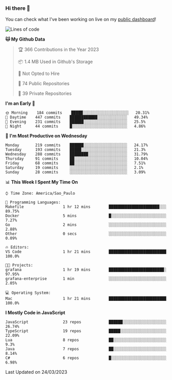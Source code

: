 ### Hi there 👋

<!--
**guicaulada/guicaulada** is a ✨ _special_ ✨ repository because its `README.md` (this file) appears on your GitHub profile.

Here are some ideas to get you started:

- 🔭 I’m currently working on ...
- 🌱 I’m currently learning ...
- 👯 I’m looking to collaborate on ...
- 🤔 I’m looking for help with ...
- 💬 Ask me about ...
- 📫 How to reach me: ...
- 😄 Pronouns: ...
- ⚡ Fun fact: ...
-->

You can check what I've been working on live on my [public dashboard](https://guicaulada.grafana.net/public-dashboards/7b7f644500ec4e6cb5d7a4e7b5ed0dab)!

<!--START_SECTION:waka-->
![Lines of code](https://img.shields.io/badge/From%20Hello%20World%20I%27ve%20Written-9.5%20million%20lines%20of%20code-blue)

**🐱 My Github Data** 

> 🏆 366 Contributions in the Year 2023
 > 
> 📦 1.4 MB Used in Github's Storage 
 > 
> 🚫 Not Opted to Hire
 > 
> 📜 74 Public Repositories 
 > 
> 🔑 39 Private Repositories  
 > 
**I'm an Early 🐤** 

```text
🌞 Morning    184 commits    █████░░░░░░░░░░░░░░░░░░░░   20.31% 
🌆 Daytime    447 commits    ████████████░░░░░░░░░░░░░   49.34% 
🌃 Evening    231 commits    ██████░░░░░░░░░░░░░░░░░░░   25.5% 
🌙 Night      44 commits     █░░░░░░░░░░░░░░░░░░░░░░░░   4.86%

```
📅 **I'm Most Productive on Wednesday** 

```text
Monday       219 commits    ██████░░░░░░░░░░░░░░░░░░░   24.17% 
Tuesday      193 commits    █████░░░░░░░░░░░░░░░░░░░░   21.3% 
Wednesday    288 commits    ████████░░░░░░░░░░░░░░░░░   31.79% 
Thursday     91 commits     ██░░░░░░░░░░░░░░░░░░░░░░░   10.04% 
Friday       68 commits     ██░░░░░░░░░░░░░░░░░░░░░░░   7.51% 
Saturday     19 commits     ░░░░░░░░░░░░░░░░░░░░░░░░░   2.1% 
Sunday       28 commits     ░░░░░░░░░░░░░░░░░░░░░░░░░   3.09%

```


📊 **This Week I Spent My Time On** 

```text
⌚︎ Time Zone: America/Sao_Paulo

💬 Programming Languages: 
Makefile                 1 hr 12 mins        ██████████████████████░░░   89.75% 
Docker                   5 mins              █░░░░░░░░░░░░░░░░░░░░░░░░   7.27% 
Go                       2 mins              ░░░░░░░░░░░░░░░░░░░░░░░░░   2.88% 
Other                    0 secs              ░░░░░░░░░░░░░░░░░░░░░░░░░   0.09%

🔥 Editors: 
VS Code                  1 hr 21 mins        █████████████████████████   100.0%

🐱‍💻 Projects: 
grafana                  1 hr 19 mins        ████████████████████████░   97.95% 
grafana-enterprise       1 min               ░░░░░░░░░░░░░░░░░░░░░░░░░   2.05%

💻 Operating System: 
Mac                      1 hr 21 mins        █████████████████████████   100.0%

```

**I Mostly Code in JavaScript** 

```text
JavaScript               23 repos            ██████░░░░░░░░░░░░░░░░░░░   26.74% 
TypeScript               19 repos            █████░░░░░░░░░░░░░░░░░░░░   22.09% 
Lua                      8 repos             ██░░░░░░░░░░░░░░░░░░░░░░░   9.3% 
Java                     7 repos             ██░░░░░░░░░░░░░░░░░░░░░░░   8.14% 
C#                       6 repos             █░░░░░░░░░░░░░░░░░░░░░░░░   6.98%

```



 Last Updated on 24/03/2023
<!--END_SECTION:waka-->
